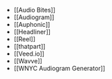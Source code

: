 * [[Audio Bites]]
* [[Audiogram]]
* [[Auphonic]]
* [[Headliner]]
* [[Reel]]
* [[thatpart]]
* [[Veed.io]]
* [[Wavve]]
* [[WNYC Audiogram Generator]]
